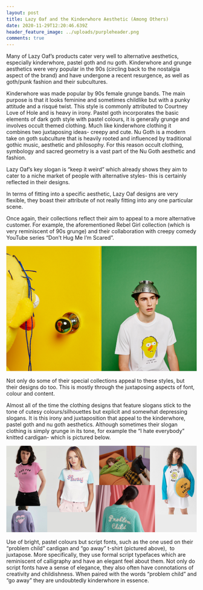 ```yaml
---
layout: post
title: Lazy Oaf and the Kinderwhore Aesthetic (Among Others)
date: 2020-11-29T12:20:46.639Z
header_feature_image: ../uploads/purpleheader.png
comments: true
---
```

Many of Lazy Oaf’s products cater very well to alternative aesthetics, especially kinderwhore, pastel goth and nu goth. Kinderwhore and grunge aesthetics were very popular in the 90s (circling back to the nostalgia aspect of the brand) and have undergone a recent resurgence, as well as goth/punk fashion and their subcultures. 

Kinderwhore was made popular by 90s female grunge bands. The main purpose is that it looks feminine and sometimes childlike but with a punky attitude and a risqué twist. This style is commonly attributed to Courtney Love of Hole and is heavy in irony. Pastel goth incorporates the basic elements of dark goth style with pastel colours, it is generally grunge and involves occult themed clothing. Much like kinderwhore clothing it combines two juxtaposing ideas- creepy and cute. Nu Goth is a modern take on goth subculture that is heavily rooted and influenced by traditional gothic music, aesthetic and philosophy. For this reason occult clothing, symbology and sacred geometry is a vast part of the Nu Goth aesthetic and fashion.

Lazy Oaf’s key slogan is “keep it weird” which already shows they aim to cater to a niche market of people with alternative styles- this is certainly reflected in their designs. 

In terms of fitting into a specific aesthetic, Lazy Oaf designs are very flexible, they boast their attribute of not really fitting into any one particular scene.

Once again, their collections reflect their aim to appeal to a more alternative customer. For example, the aforementioned Rebel Girl collection (which is very reminiscent of 90s grunge) and their collaboration with creepy comedy YouTube series “Don’t Hug Me I’m Scared”.

![](../uploads/dont-hug-me-im-scared.jpg)

Not only do some of their special collections appeal to these styles, but their designs do too. This is mostly through the juxtaposing aspects of font, colour and content.

Almost all of the time the clothing designs that feature slogans stick to the tone of cutesy colours/silhouettes but explicit and somewhat depressing slogans. It is this irony and juxtaposition that appeal to the kinderwhore, pastel goth and nu goth aesthetics. Although sometimes their slogan clothing is simply grunge in its tone, for example the “I hate everybody” knitted cardigan- which is pictured below.

![](../uploads/aestheticscomp.png)

Use of bright, pastel colours but script fonts, such as the one used on their “problem child” cardigan and “go away” t-shirt (pictured above),  to juxtapose. More specifically, they use formal script typefaces which are reminiscent of calligraphy and have an elegant feel about them. Not only do script fonts have a sense of elegance, they also often have connotations of creativity and childishness. When paired with the words “problem child” and “go away” they are undoubtedly kinderwhore in essence.
